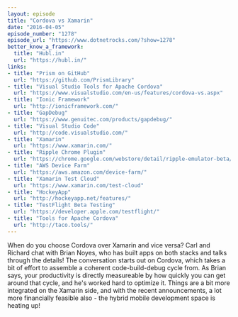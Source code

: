 ```yaml
---
layout: episode
title: "Cordova vs Xamarin"
date: "2016-04-05"
episode_number: "1278"
episode_url: "https://www.dotnetrocks.com/?show=1278"
better_know_a_framework:
  title: "Hubl.in"
  url: "https://hubl.in/"
links:
- title: "Prism on GitHub"
  url: "https://github.com/PrismLibrary"
- title: "Visual Studio Tools for Apache Cordova"
  url: "https://www.visualstudio.com/en-us/features/cordova-vs.aspx"
- title: "Ionic Framework"
  url: "http://ionicframework.com/"
- title: "GapDebug"
  url: "https://www.genuitec.com/products/gapdebug/"
- title: "Visual Studio Code"
  url: "http://code.visualstudio.com/"
- title: "Xamarin"
  url: "https://www.xamarin.com/"
- title: "Ripple Chrome Plugin"
  url: "https://chrome.google.com/webstore/detail/ripple-emulator-beta/geelfhphabnejjhdalkjhgipohgpdnoc?hl=en"
- title: "AWS Device Farm"
  url: "https://aws.amazon.com/device-farm/"
- title: "Xamarin Test Cloud"
  url: "https://www.xamarin.com/test-cloud"
- title: "HockeyApp"
  url: "http://hockeyapp.net/features/"
- title: "TestFlight Beta Testing"
  url: "https://developer.apple.com/testflight/"
- title: "Tools for Apache Cordova"
  url: "http://taco.tools/"
---
```


When do you choose Cordova over Xamarin and vice versa? Carl and Richard chat with Brian Noyes, who has built apps on both stacks and talks through the details! The conversation starts out on Cordova, which takes a bit of effort to assemble a coherent code-build-debug cycle from. As Brian says, your productivity is directly measureable by how quickly you can get around that cycle, and he's worked hard to optimize it. Things are a bit more integrated on the Xamarin side, and with the recent announcements, a lot more financially feasible also - the hybrid mobile development space is heating up!
